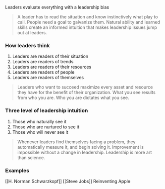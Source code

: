 Leaders evaluate everything with a leadership bias

> A leader has to read the situation and know instinctively what play to call.
> People need a goal to galvanize them.
> Natural ability and learned skills create an informed intuition that makes leadership issues jump out at leaders.

### How leaders think

1. Leaders are readers of their situation
2. Leaders are readers of trends
3. Leaders are readers of their resources
4. Leaders are readers of people
5. Leaders are readers of themselves

> Leaders who want to succeed maximize every asset and resource they have for the benefit of their organization.
> What you see results from who you are.
> Who you are dictates what you see.

### Three level of leadership intuition

1. Those who naturally see it
2. Those who are nurtured to see it
3. Those who will never see it

> Whenever leaders find themselves facing a problem, they automatically measure it, and begin solving it.
> Improvement is impossible without a change in leadership.
> Leadership is more art than science.

### Examples
[[H. Norman Schwarzkopf]]
[[Steve Jobs]] Reinventing Apple